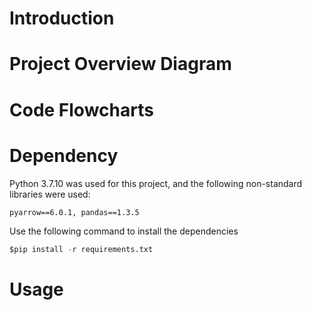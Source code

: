 # Introduction


# Project Overview Diagram


# Code Flowcharts


# Dependency
Python 3.7.10 was used for this project, and the following non-standard libraries were used:
```
pyarrow==6.0.1, pandas==1.3.5
```
Use the following command to install the dependencies
```python
$pip install -r requirements.txt
```
# Usage


